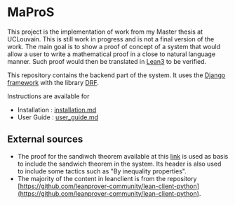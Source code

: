 # MaProS
This project is the implementation of work from my Master thesis at UCLouvain.
This is still work in progress and is not a final version of the work.
The main goal is to show a proof of concept of a system that would allow a user to write a mathematical proof in a
close to natural language manner.
Such proof would then be translated in [Lean3](https://leanprover.github.io/) to be verified.

This repository contains the backend part of the system.
It uses the [Django framework](https://www.djangoproject.com/) with the library [DRF](https://www.django-rest-framework.org/).

Instructions are available for
* Installation : [installation.md](installation.md)
* User Guide : [user_guide.md](user_guide.md)

## External sources
* The proof for the sandiwch theorem available at this [link](http://wwwf.imperial.ac.uk/~buzzard/docs/lean/sandwich.html)
  is used as basis to include the sandwich theorem in the system.
  Its header is also used to include some tactics such as "By inequality properties".
* The majority of the content in leanclient is from the repository 
  [https://github.com/leanprover-community/lean-client-python](https://github.com/leanprover-community/lean-client-python).
